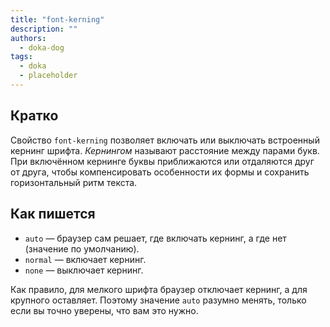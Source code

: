 ```yaml
---
title: "font-kerning"
description: ""
authors:
  - doka-dog
tags:
  - doka
  - placeholder
---
```


## Кратко

Свойство `font-kerning` позволяет включать или выключать встроенный кернинг шрифта. _Кернингом_ называют расстояние между парами букв. При включённом кернинге буквы приближаются или отдаляются друг от друга, чтобы компенсировать особенности их формы и сохранить горизонтальный ритм текста.

## Как пишется

- `auto` — браузер сам решает, где включать кернинг, а где нет (значение по умолчанию).
- `normal` — включает кернинг.
- `none` — выключает кернинг.

Как правило, для мелкого шрифта браузер отключает кернинг, а для крупного оставляет. Поэтому значение `auto` разумно менять, только если вы точно уверены, что вам это нужно.
